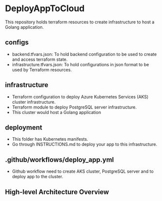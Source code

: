 # DeployAppToCloud
This repository holds terraform resources to create infrastructure to host a Golang application. 

## configs 
- backend.tfvars.json: To hold backend configuration to be used to create and access terraform state.
- infrastructure.tfvars.json: To hold configurations in json format to be used by Terraform resources. 

## infrastructure
- Terraform configuration to deploy Azure Kubernetes Services (AKS) cluster infrastructure.
- Terraform module to deploy PostgreSQL server infrastructure.
- This cluster would host a Golang application 

## deployment
- This folder has Kubernetes manifests.
- Go through INSTRUCTIONS.md to deploy your app to this infrastructure.

## .github/workflows/deploy_app.yml
- Github workflow need to create AKS cluster, PostgreSQL server and to deploy app to the cluster.

## High-level Architecture Overview


